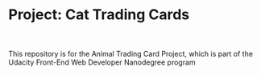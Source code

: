 <h1>Project: Cat Trading Cards </h1>
</br></br>
	This repository is for the Animal Trading Card Project, which is part of the Udacity Front-End Web Developer Nanodegree program

<!-- Code By ZimnaBell -->
